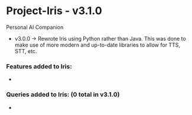 # Project-Iris - v3.1.0
Personal AI Companion 
- v3.0.0 -> Rewrote Iris using Python rather than Java. This was done to make use of more modern and up-to-date libraries to allow for TTS, STT, etc.
### Features added to Iris:
- 
### Queries added to Iris: (0 total in v3.1.0)
- 
